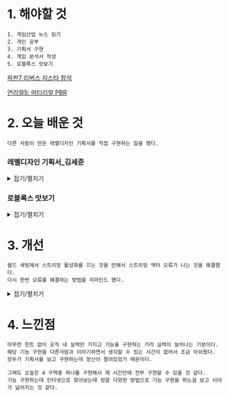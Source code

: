 # 1. 해야할 것
```
1. 게임산업 뉴스 읽기
2. 개인 공부
3. 기획서 구현
4. 게임 분석서 작성
5. 로블록스 맛보기
```
[파판7 리버스 지스타 참석](https://www.gamemeca.com/view.php?gid=1742352)

[언리얼5: 머티리얼 PBR](https://dev.epicgames.com/community/learning/courses/7wR/unreal-engine-53ee42/6WlD/unreal-engine-pbr)

# 2. 오늘 배운 것
```
다른 사람이 만든 레벨디자인 기획서를 직접 구현하는 일을 했다.
```

### 레벨디자인 기획서_김세준
<details>
<summary>접기/펼치기</summary>

![image](https://github.com/JM94Ent/TIL-WIL/assets/143363550/52e8e3e0-633f-40be-be28-c7188240436d)

</details>

### 로블록스 맛보기
<details>
<summary>접기/펼치기</summary>

색깔 바꾸기

for 문

![image](https://github.com/JM94Ent/TIL-WIL/assets/143363550/270c450f-9c8c-4048-98d1-fa9bae324d13)

while 문

![image](https://github.com/JM94Ent/TIL-WIL/assets/143363550/e87ee0d2-7eb5-4981-a333-27d37400b66f)

시간 바꾸기

![image](https://github.com/JM94Ent/TIL-WIL/assets/143363550/3c9b5aef-fb01-469a-9e2f-9f3c319ababf)

신호등 바꾸기

![image](https://github.com/JM94Ent/TIL-WIL/assets/143363550/f97a1bea-54d6-447b-84b0-d317666e7c31)

</details>

# 3. 개선
```
월드 세팅에서 스트리밍 활성화를 끄는 것을 안해서 스트리밍 액터 오류가 나는 것을 해결했다.
다시 한번 오류를 해결하는 방법을 리마인드 했다.
```
<details>
<summary>접기/펼치기</summary>

![image](https://github.com/JM94Ent/TIL-WIL/assets/143363550/c3d6c84b-ab19-4385-8142-cf8611914335)

</details>

# 4. 느낀점
```
아무런 힌트 없이 오직 내 실력만 가지고 기능을 구현하는 거라 실력이 늘어나는 기분이다.
해당 기능 구현을 다른사람과 이야기하면서 생각할 수 있는 시간이 없어서 조금 아쉬웠다.
모두가 기획서를 보고 구현하는데 정신이 팔려있었기 때문이다.

그래도 오늘은 4 구역중 하나를 구현해서 제 시간안에 전부 구현할 수 있을 것 같다.
기능 구현하는데 인터넷으로 찾아보는데 정말 다양한 방법으로 기능 구현을 하는걸 보고 시야가 넓어지는 것 같다.
```


